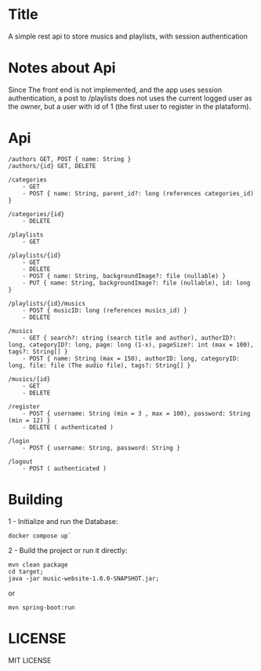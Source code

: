 # Title
A simple rest api to store musics and playlists, with session authentication

# Notes about Api
Since The front end is not implemented, and the app uses session authentication,
a post to /playlists does not uses the current logged user as the owner, but a user 
with id of 1 (the first user to register in the plataform).

# Api
```
/authors GET, POST { name: String }
/authors/{id} GET, DELETE 

/categories 
    - GET
    - POST { name: String, parent_id?: long (references categories_id) }

/categories/{id} 
    - DELETE

/playlists 
    - GET

/playlists/{id} 
    - GET
    - DELETE
    - POST { name: String, backgroundImage?: file (nullable) }
    - PUT { name: String, backgroundImage?: file (nullable), id: long }

/playlists/{id}/musics 
    - POST { musicID: long (references musics_id) }
    - DELETE 

/musics
    - GET { search?: string (search title and author), authorID?: long, categoryID?: long, page: long (1-x), pageSize?: int (max = 100), tags?: String[] } 
    - POST { name: String (max = 150), authorID: long, categoryID: long, file: file (The audio file), tags?: String[] }

/musics/{id}
    - GET
    - DELETE

/register 
    - POST { username: String (min = 3 , max = 100), password: String (min = 12) }
    - DELETE ( authenticated )

/login 
    - POST { username: String, password: String }

/logout
    - POST ( authenticated )
```

# Building 
1 - Initialize and run the Database:
```
docker compose up`
```
2 - Build the project or run it directly:
```
mvn clean package
cd target;
java -jar music-website-1.0.0-SNAPSHOT.jar;
```
or 
```
mvn spring-boot:run
```

# LICENSE 
MIT LICENSE
